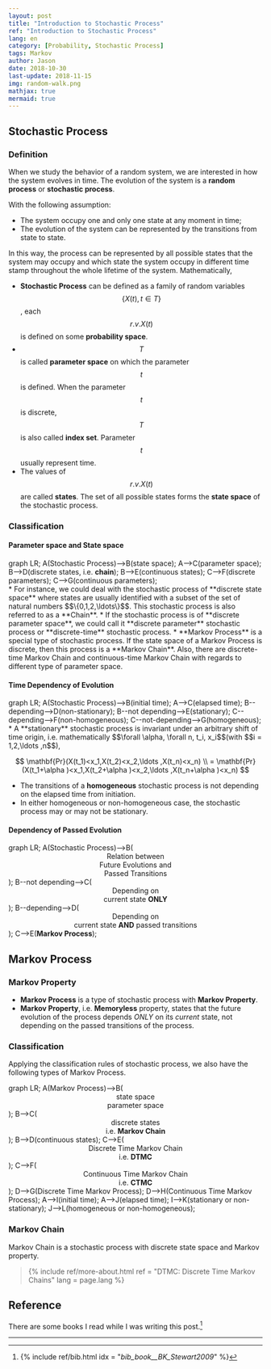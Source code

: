 ```yaml
---
layout: post
title: "Introduction to Stochastic Process"
ref: "Introduction to Stochastic Process"
lang: en
category: [Probability, Stochastic Process]
tags: Markov
author: Jason
date: 2018-10-30
last-update: 2018-11-15
img: random-walk.png
mathjax: true
mermaid: true
---
```


## Stochastic Process
### Definition
When we study the behavior of a random system, we are interested in how the system evolves in time.
The evolution of the system is a **random process** or **stochastic process**.

With the following assumption:
* The system occupy one and only one state at any moment in time;
* The evolution of the system can be represented by the transitions from state to state.

In this way, the process can be represented by all possible states that the system may occupy
and which state the system occupy in different time stamp throughout the whole lifetime of the
system. Mathematically,
* **Stochastic Process** can be defined as a family of random variables $$\{X(t), t\in T\}$$,
each $$r.v. X(t)$$ is defined on some **probability space**.
* $$T$$ is called **parameter space** on which the parameter $$t$$ is defined. When the parameter
$$t$$ is discrete, $$T$$ is also called **index set**. Parameter $$t$$ usually represent time.
* The values of $$r.v. X(t)$$ are called **states**. The set of all possible states forms the
**state space** of the stochastic process.

### Classification
#### Parameter space and State space
<div class="mermaid">
graph LR;
    A(Stochastic Process)-->B(state space);
    A-->C(parameter space);
    B-->D(discrete states, i.e. <b>chain</b>);
    B-->E(continuous states);
    C-->F(discrete parameters);
    C-->G(continuous parameters);
</div>
* For instance, we could deal with the stochastic process of **discrete state space** where states
are usually identified with a subset of the set of natural numbers $$\{0,1,2,\ldots\}$$. This
stochastic process is also referred to as a **Chain**.  
* If the stochastic process is of **discrete parameter space**, we could call it **discrete
parameter** stochastic process or **discrete-time** stochastic process.
* **Markov Process** is a special type of stochastic process. If the state space of a Markov Process
is discrete, then this process is a **Markov Chain**. Also, there are discrete-time Markov Chain and
continuous-time Markov Chain with regards to different type of parameter space.

#### Time Dependency of Evolution
<div class="mermaid">
graph LR;
    A(Stochastic Process)-->B(initial time);
    A-->C(elapsed time);
    B--depending-->D(non-stationary);
    B--not depending-->E(stationary);
    C--depending-->F(non-homogeneous);
    C--not-depending-->G(homogeneous);
</div>
* A **stationary** stochastic process is invariant under an arbitrary shift of time origin, i.e.
mathematically $$\forall \alpha, \forall n, t_i, x_i$$(with $$i = 1,2,\ldots ,n$$),

$$
\mathbf{Pr}(X(t_1)<x_1,X(t_2)<x_2,\ldots ,X(t_n)<x_n) \\
= \mathbf{Pr}(X(t_1+\alpha )<x_1,X(t_2+\alpha )<x_2,\ldots ,X(t_n+\alpha )<x_n)
$$

* The transitions of a **homogeneous** stochastic process is not depending on the elapsed time from
initiation.
* In either homogeneous or non-homogeneous case, the stochastic process may or may not be stationary.

#### Dependency of Passed Evolution
<div class="mermaid">
graph LR;
    A(Stochastic Process)-->B(<center>Relation between<br>Future Evolutions and<br>Passed Transitions</center>);
    B--not depending-->C(<center>Depending on<br>current state <b>ONLY</b></center>);
    B--depending-->D(<center>Depending on<br>current state <b>AND</b> passed transitions</center>);
    C-->E(<b>Markov Process</b>);
</div>

## Markov Process
### Markov Property
* **Markov Process** is a type of stochastic process with **Markov Property**.
* **Markov Property**, i.e. **Memoryless** property, states that the future evolution of the process
depends *ONLY* on its *current* state, not depending on the passed transitions of the process.

### Classification
Applying the classification rules of stochastic process, we also have the following types of Markov Process.
<div class="mermaid">
graph LR;
    A(Markov Process)-->B(<center>state space<br>parameter space</center>);
    B-->C(<center>discrete states<br>i.e. <b>Markov Chain</b></center>);
    B-->D(continuous states);
    C-->E(<center>Discrete Time Markov Chain<br>i.e. <b>DTMC</b></center>);
    C-->F(<center>Continuous Time Markov Chain<br>i.e. <b>CTMC</b></center>);
    D-->G(Discrete Time Markov Process);
    D-->H(Continuous Time Markov Process);
    A-->I(initial time);
    A-->J(elapsed time);
    I-->K(stationary or non-stationary);
    J-->L(homogeneous or non-homogeneous);
</div>

### Markov Chain
Markov Chain is a stochastic process with discrete state space and Markov property.

> {% include ref/more-about.html ref = "DTMC: Discrete Time Markov Chains" lang = page.lang %}

## Reference
There are some books I read while I was writing this post.[^1]

***
[^1]: {% include ref/bib.html idx = "_bib_book__BK_Stewart2009_" %}
